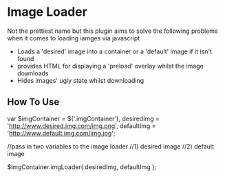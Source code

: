 Image Loader
============

Not the prettiest name but this plugin aims to solve the following problems when it comes to loading iamges via javascript

* Loads a 'desired' image into a container or a 'default' image if it isn't found
* provides HTML for displaying a 'preload' overlay whilst the image downloads
* Hides images' ugly state whilst downloading

How To Use
----------

var $imgContainer = $('.imgContainer'),
    desiredImg = 'http://www.desired.img.com/img.png',
    defaultImg = 'http://www.default.img.com/img.jpg';

//pass in two variables to the image loader
//1) desired image
//2) default image

$imgContainer.imgLoader( desiredImg, defaultImg );